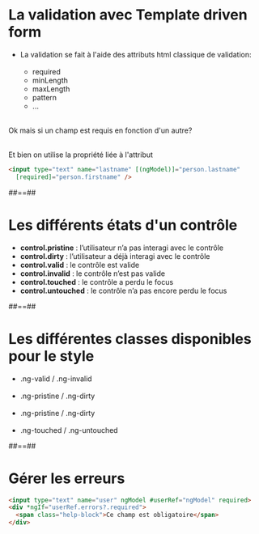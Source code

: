 <!-- .slide: class="with-code inconsolata" -->
# La validation avec Template driven form

- La validation se fait à l'aide des attributs html classique de validation:<br><br>
    - required
    - minLength
    - maxLength
    - pattern
    - ...
<br><br>

Ok mais si un champ est requis en fonction d'un autre?
<!-- .element: class="important" -->
<br>
Et bien on utilise la propriété liée à l'attribut
<br>

```html
<input type="text" name="lastname" [(ngModel)]="person.lastname"
  [required]="person.firstname" />
```
<!-- .element: class="big-code" -->

##==##

<!-- .slide -->
# Les différents états d'un contrôle<br>

- <b>control.pristine</b> : l’utilisateur n’a pas interagi avec le contrôle
- <b>control.dirty</b> : l’utilisateur a déjà interagi avec le contrôle
- <b>control.valid</b> : le contrôle est valide
- <b>control.invalid</b> : le contrôle n’est pas valide
- <b>control.touched</b> : le contrôle a perdu le focus
- <b>control.untouched</b> : le contrôle n’a pas encore perdu le focus

##==##

<!-- .slide-->
# Les différentes classes disponibles pour le style<br>

- .ng-valid / .ng-invalid <br><br>
- .ng-pristine / .ng-dirty<br><br>
- .ng-pristine / .ng-dirty<br><br>
- .ng-touched / .ng-untouched

##==##

<!-- .slide: class="with-code inconsolata" -->
# Gérer les erreurs<br>

```html
<input type="text" name="user" ngModel #userRef="ngModel" required>    
<div *ngIf="userRef.errors?.required">
  <span class="help-block">Ce champ est obligatoire</span>
</div>
```
<!-- .element: class="big-code" -->
